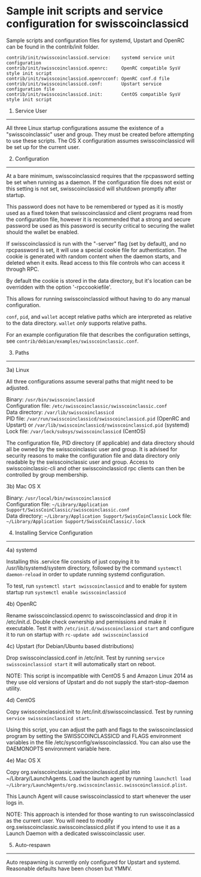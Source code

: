 Sample init scripts and service configuration for swisscoinclassicd
==========================================================

Sample scripts and configuration files for systemd, Upstart and OpenRC
can be found in the contrib/init folder.

    contrib/init/swisscoinclassicd.service:    systemd service unit configuration
    contrib/init/swisscoinclassicd.openrc:     OpenRC compatible SysV style init script
    contrib/init/swisscoinclassicd.openrcconf: OpenRC conf.d file
    contrib/init/swisscoinclassicd.conf:       Upstart service configuration file
    contrib/init/swisscoinclassicd.init:       CentOS compatible SysV style init script

1. Service User
---------------------------------

All three Linux startup configurations assume the existence of a "swisscoinclassic" user
and group.  They must be created before attempting to use these scripts.
The OS X configuration assumes swisscoinclassicd will be set up for the current user.

2. Configuration
---------------------------------

At a bare minimum, swisscoinclassicd requires that the rpcpassword setting be set
when running as a daemon.  If the configuration file does not exist or this
setting is not set, swisscoinclassicd will shutdown promptly after startup.

This password does not have to be remembered or typed as it is mostly used
as a fixed token that swisscoinclassicd and client programs read from the configuration
file, however it is recommended that a strong and secure password be used
as this password is security critical to securing the wallet should the
wallet be enabled.

If swisscoinclassicd is run with the "-server" flag (set by default), and no rpcpassword is set,
it will use a special cookie file for authentication. The cookie is generated with random
content when the daemon starts, and deleted when it exits. Read access to this file
controls who can access it through RPC.

By default the cookie is stored in the data directory, but it's location can be overridden
with the option '-rpccookiefile'.

This allows for running swisscoinclassicd without having to do any manual configuration.

`conf`, `pid`, and `wallet` accept relative paths which are interpreted as
relative to the data directory. `wallet` *only* supports relative paths.

For an example configuration file that describes the configuration settings,
see `contrib/debian/examples/swisscoinclassic.conf`.

3. Paths
---------------------------------

3a) Linux

All three configurations assume several paths that might need to be adjusted.

Binary:              `/usr/bin/swisscoinclassicd`  
Configuration file:  `/etc/swisscoinclassic/swisscoinclassic.conf`  
Data directory:      `/var/lib/swisscoinclassicd`  
PID file:            `/var/run/swisscoinclassicd/swisscoinclassicd.pid` (OpenRC and Upstart) or `/var/lib/swisscoinclassicd/swisscoinclassicd.pid` (systemd)  
Lock file:           `/var/lock/subsys/swisscoinclassicd` (CentOS)  

The configuration file, PID directory (if applicable) and data directory
should all be owned by the swisscoinclassic user and group.  It is advised for security
reasons to make the configuration file and data directory only readable by the
swisscoinclassic user and group.  Access to swisscoinclassic-cli and other swisscoinclassicd rpc clients
can then be controlled by group membership.

3b) Mac OS X

Binary:              `/usr/local/bin/swisscoinclassicd`  
Configuration file:  `~/Library/Application Support/SwissCoinClassic/swisscoinclassic.conf`  
Data directory:      `~/Library/Application Support/SwissCoinClassic`
Lock file:           `~/Library/Application Support/SwissCoinClassic/.lock`

4. Installing Service Configuration
-----------------------------------

4a) systemd

Installing this .service file consists of just copying it to
/usr/lib/systemd/system directory, followed by the command
`systemctl daemon-reload` in order to update running systemd configuration.

To test, run `systemctl start swisscoinclassicd` and to enable for system startup run
`systemctl enable swisscoinclassicd`

4b) OpenRC

Rename swisscoinclassicd.openrc to swisscoinclassicd and drop it in /etc/init.d.  Double
check ownership and permissions and make it executable.  Test it with
`/etc/init.d/swisscoinclassicd start` and configure it to run on startup with
`rc-update add swisscoinclassicd`

4c) Upstart (for Debian/Ubuntu based distributions)

Drop swisscoinclassicd.conf in /etc/init.  Test by running `service swisscoinclassicd start`
it will automatically start on reboot.

NOTE: This script is incompatible with CentOS 5 and Amazon Linux 2014 as they
use old versions of Upstart and do not supply the start-stop-daemon utility.

4d) CentOS

Copy swisscoinclassicd.init to /etc/init.d/swisscoinclassicd. Test by running `service swisscoinclassicd start`.

Using this script, you can adjust the path and flags to the swisscoinclassicd program by
setting the SWISSCOINCLASSICD and FLAGS environment variables in the file
/etc/sysconfig/swisscoinclassicd. You can also use the DAEMONOPTS environment variable here.

4e) Mac OS X

Copy org.swisscoinclassic.swisscoinclassicd.plist into ~/Library/LaunchAgents. Load the launch agent by
running `launchctl load ~/Library/LaunchAgents/org.swisscoinclassic.swisscoinclassicd.plist`.

This Launch Agent will cause swisscoinclassicd to start whenever the user logs in.

NOTE: This approach is intended for those wanting to run swisscoinclassicd as the current user.
You will need to modify org.swisscoinclassic.swisscoinclassicd.plist if you intend to use it as a
Launch Daemon with a dedicated swisscoinclassic user.

5. Auto-respawn
-----------------------------------

Auto respawning is currently only configured for Upstart and systemd.
Reasonable defaults have been chosen but YMMV.
